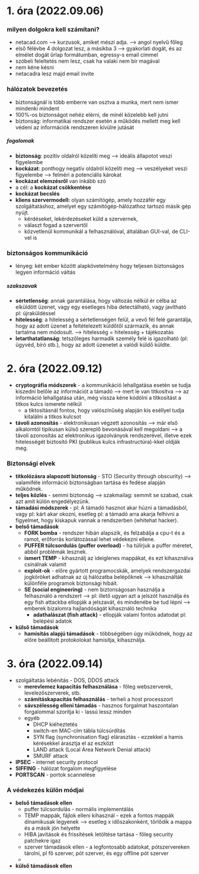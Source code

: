 # 1. óra (2022.09.06)
### milyen dolgokra kell számítani?
- netacad.com --> kurzusok, amiket mészi adja. --> angol nyelvű főleg
- első félévbe 4 dolgozat lesz, a másikba 3 --> gyakorlati dogát, és az elmélet dogát űrlap formátumban, egressy-s email címmel
- szóbeli feleltetés nem lesz, csak ha valaki nem bir magával
- nem kéne késni
- netacadra lesz majd email invite

### hálózatok bevezetés
- biztonságnál is több emberre van osztva a munka, mert nem ismer mindenki mindent
- 100%-os biztonságot nehéz elérni, de minél közelebb kell jutni
- biztonság: informatikai rendszer esetén a működés mellett meg kell védeni az információk rendszeren kívülre jutását

##### fogalomak
- **biztonság**: pozitív oldalról közelíti meg --> ideális állapotot veszi figyelembe
- **kockázat**: ponthogy negatív oldalról közelíti meg --> veszélyeket veszi figyelembe --> felméri a potenciális károkat
- **kockázat elemzésről** van inkább szó
- a cél: a **kockázat csökkentése**
- **kockázat becslés** 
- **kliens szervermodell:** olyan számítógép, amely hozzáfér egy szolgáltatáshoz, amelyet egy számítógép-hálózathoz tartozó másik gép nyújt.
	- kérdéseket, lekérdezéseket küld a szervernek, 
	- választ fogad a szervertől
	- közvetlenül kommunikál a felhasználóval, általában GUI-val, de CLI-vel is

### biztonságos kommunikáció
- lényeg: két ember között alapkövetelmény hogy teljesen biztonságos legyen információ váltás

##### szakszavak
- **sértetlenség**: annak garantálása, hogy változás nélkül ér célba az elküldött üzenet, vagy egy esetleges hiba detectálható, vagy javítható pl: újraküldéssel
- **hitelesség**: a hitelesség a sértetlenségen felül, a vevő fél felé garantálja, hogy az adott üzenet a feltételezett küldőtől származik, és annak tartalma nem módosult. --> hitelesség = hitelesség + tájékozatás
- **letarthatatlanság**: tetszőleges harmadik személy felé is igazolható (pl: ügyvéd, bíró stb.), hogy az adott üzenetet a valódi küldő küldte.


# 2. óra (2022.09.12)
- **cryptográfia módszerek** - a kommunikáció lehallgatása esetén se tudja kiszedni belőle az információt a támadó --> mert le van titkosítva --> az információ lehallgatása után, még vissza kéne kódólni a titkosítást a titkos kulcs ismerete nélkül
	- a tiktosításnál fontos, hogy valószínűség alapján kis eséllyel tudja kitalálni a titkos kulcsot
- **távoli azonosítás** - elektronikusan végzett azonosítás --> már első alkalomtól tipikusan külső szereplő bevonásával kell megoldani --> a távoli azonosítás az elektronikus igazolványok rendszerével, illetve ezek hitelességét biztosító PKI (publikus kulcs infrastructúra)-kkel oldják meg.

### Biztonsági elvek
- **titkolózásra alapozott biztonság** - STO (Security through obscurity) --> valamiféle információ biztonságban tartása és fedése alapján működnek.
- **teljes közlés** - semmi biztonság --> szakmailag: semmit se szabad, csak azt amit külön engedélyezünk.
- **támadási módszerek** - pl: A támadó hasznot akar húzni a támadásból, vagy pl: kárt akar okozni, esetleg pl: a támadó arra akarja felhivni a figyelmet, hogy kiskapuk vannak a rendszerben (whitehat hacker). 
- **belső támadások** 
	- **FORK bomba** - rendszer hibán alapszik, és felzabálja a cpu-t és a ramot, erőforrás korlátozással lehet védekezni ellene.
	- **PUFFER túlcsordulás (puffer overload)** - ha túlírjuk a puffer méretet, abból problémák lesznek.
	- **ismert TEMP** - kihasználj az ideiglenes mappákat, és ezt kihasználva csinálnak valamit 
	- **exploit-ok** - előre gyártott programocskák, amelyek rendszergazdai jogköröket adhatnak az új hálózatba belépőknek --> kihasználták különféle programok biztonsági hibáit.
	- **SE (social engineering)** - nem biztonságosan használja a felhasználó a rendszert --> pl: illető ugyan azt a jelszót használja és egy fish attackba ellopják a jelszavát, és mindenébe be tud lépni --> emberek bizalomra hajlandóságát kihasználó technika
		- **adathalászat (fish attack)** - ellopják valami fontos adatodat pl: belépési adatok
- **külső támadások** 
	- **hamisítás alapjú támadások** - többségében úgy működnek, hogy az előre beállított protokolokat hamisítja, kihasználja.

# 3. óra (2022.09.14)
- szolgáltatás lebénítás - DOS, DDOS attack
	- **merevlemez kapacitás felhasználása** - főleg webszerverek, levelezőszerverek, stb.
	- **számításkapacitás felhasználás** - terheli a host processzort 
	- **sávszélesség elleni támadás** - hasznos forgalmat haszontalan forgalommal szoritja ki - lassú lessz minden
	- egyéb 
		- DHCP kiéheztetés
		- switch-en MAC-cím tábla túlcsúrdítás
		- SYN flag (synchronisation flag) elárasztás  - ezzekkel a hamis kérésekkel árasztja el az eszközt
		- LAND attack (Local Area Network Denial attack) 
		- SMURF attack 
- **IPSEC** - internet security protocol
- **SIFFING** - hálózat forgalom megfigyelése
- **PORTSCAN** - portok scannelése 

### A védekezés külön módjai
- **belső támadások ellen**
	- puffer túlcsordulás - normális implementálás
	- TEMP mappák, fájlok elleni kihasznál - ezek a fontos mappák dinamikusak legyenek --> esetleg x időszakonként, törlődik a mappa és a másik jön helyette
	- HIBA javítások és frissítések letöltése tartása - főleg security patchekre igaz
	- szerver támadások ellen - a legfontosabb adatokat, pótszervereken tárolni, pl fő szerver, pót szerver, és egy offline pót szerver
	- 
- **külső támadások ellen**
